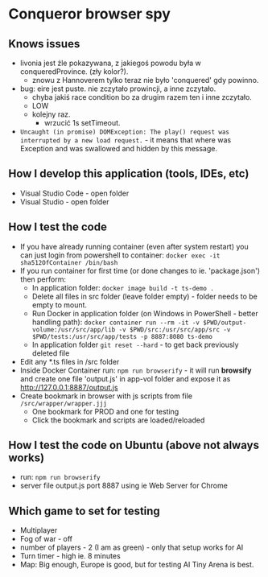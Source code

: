 # Conqueror browser spy

## Knows issues

* livonia jest źle pokazywana, z jakiegoś powodu była w conqueredProvince. (zły kolor?).
  * znowu z Hannoverem tylko teraz nie było 'conquered' gdy powinno.
* bug: eire jest puste. nie zczytało prowincji, a inne zczytało.
	- chyba jakiś race condition bo za drugim razem ten i inne zczytało.
	- LOW
	- kolejny raz.
		- wrzucić 1s setTimeout.
* `Uncaught (in promise) DOMException: The play() request was interrupted by a new load request.` - it means that where was Exception and was swallowed and hidden by this message.

## How I develop this application (tools, IDEs, etc)

* Visual Studio Code - open folder
* Visual Studio - open folder

## How I test the code

* If you have already running container (even after system restart) you can just login from powershell to container: `docker exec -it sha512OfContainer /bin/bash`
* If you run container for first time (or done changes to ie. 'package.json') then perform:
  * In application folder: `docker image build -t ts-demo .`
  * Delete all files in src folder (leave folder empty) - folder needs to be empty to mount.
  * Run Docker in application folder (on Windows in PowerShell - better handling path): `docker container run --rm -it -v $PWD/output-volume:/usr/src/app/lib -v $PWD/src:/usr/src/app/src -v $PWD/tests:/usr/src/app/tests -p 8887:8080 ts-demo`
  * In application folder `git reset --hard` - to get back previously deleted file
* Edit any *.ts files in /src folder
* Inside Docker Container run: `npm run browserify` - it will run **browsify** and create one file 'output.js' in app-vol folder and expose it as http://127.0.0.1:8887/output.js
* Create bookmark in browser with js scripts from file `/src/wrapper/wrapper.jjj`
  * One bookmark for PROD and one for testing
  * Click the bookmark and scripts are loaded/reloaded

## How I test the code on Ubuntu (above not always works)

* run: `npm run browserify`
* server file output.js port 8887 using ie Web Server for Chrome

## Which game to set for testing

* Multiplayer
* Fog of war - off
* number of players - 2 (I am as green) - only that setup works for AI
* Turn timer - high ie. 8 minutes
* Map: Big enough, Europe is good, but for testing AI Tiny Arena is best.
